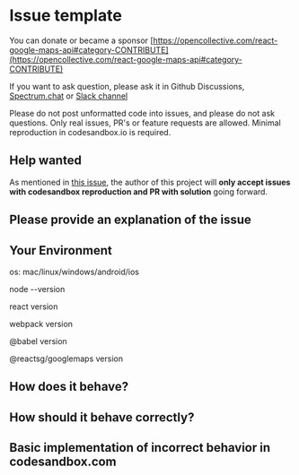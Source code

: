 # Issue template

You can donate or became a sponsor [https://opencollective.com/react-google-maps-api#category-CONTRIBUTE](https://opencollective.com/react-google-maps-api#category-CONTRIBUTE)

If you want to ask question, please ask it in Github Discussions, [Spectrum.chat](https://spectrum.chat/react-google-maps) or [Slack channel](https://join.slack.com/t/react-google-maps-api/shared_invite/enQtODc5ODU1NTY5MzQ4LTBiNTYzZmY1YmVjYzJhZThkMGU0YzUwZjJkNGJmYjk4YjQyYjZhMDk2YThlZGEzNDc0M2RhNjBmMWE4ZTJiMjQ)

Please do not post unformatted code into issues, and please do not ask questions. Only real issues, PR's or feature requests are allowed. Minimal reproduction in codesandbox.io is required.

## Help wanted

As mentioned in [this issue](https://github.com/JustFly1984/react-google-maps-api/issues/3300),
the author of this project will **only accept issues with codesandbox reproduction and PR with solution** going forward.

## Please provide an explanation of the issue

## Your Environment

os: mac/linux/windows/android/ios

node --version

react version

webpack version

@babel version

@reactsg/googlemaps version

## How does it behave?

## How should it behave correctly?

## Basic implementation of incorrect behavior in codesandbox.com
